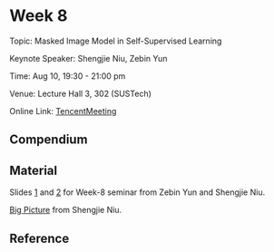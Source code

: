 # Week 8

Topic: Masked Image Model in Self-Supervised Learning

Keynote Speaker: Shengjie Niu, Zebin Yun

Time: Aug 10, 19:30 - 21:00 pm

Venue: Lecture Hall 3, 302 (SUSTech)

Online Link: [TencentMeeting](https://meeting.tencent.com/dm/ciI4lpALLhxz)

## Compendium

## Material

Slides [1](https://nbviewer.org/github/niusj03/23summer/blob/master/content/docs/pdfs/Week8_Yun.pdf) and [2](https://nbviewer.org/github/niusj03/23summer/blob/master/content/docs/pdfs/Week8_Niu.pdf) for Week-8 seminar from Zebin Yun and Shengjie Niu.

[Big Picture](https://nbviewer.org/github/niusj03/23summer/blob/master/content/docs/pdfs/BigP.pdf) from Shengjie Niu.



## Reference